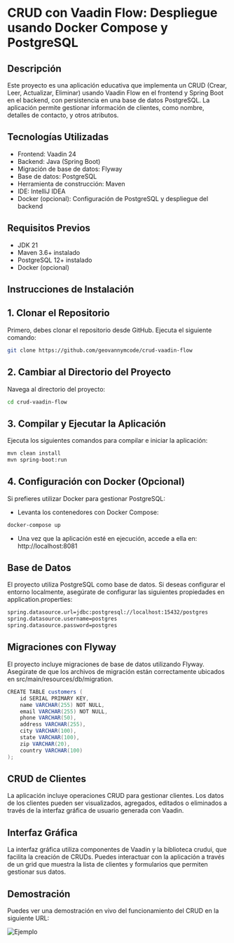# CRUD con Vaadin Flow: Despliegue usando Docker Compose y PostgreSQL

## Descripción
Este proyecto es una aplicación educativa que implementa un CRUD (Crear, Leer, Actualizar, Eliminar) usando Vaadin Flow en el frontend y Spring Boot en el backend, con persistencia en una base de datos PostgreSQL. La aplicación permite gestionar información de clientes, como nombre, detalles de contacto, y otros atributos.

## Tecnologías Utilizadas
- Frontend: Vaadin 24
- Backend: Java (Spring Boot)
- Migración de base de datos: Flyway
- Base de datos: PostgreSQL
- Herramienta de construcción: Maven
- IDE: IntelliJ IDEA
- Docker (opcional): Configuración de PostgreSQL y despliegue del backend

## Requisitos Previos
- JDK 21
- Maven 3.6+ instalado
- PostgreSQL 12+ instalado
- Docker (opcional)

## Instrucciones de Instalación

## 1. Clonar el Repositorio
Primero, debes clonar el repositorio desde GitHub. Ejecuta el siguiente comando:

```bash
git clone https://github.com/geovannymcode/crud-vaadin-flow
```

## 2. Cambiar al Directorio del Proyecto
Navega al directorio del proyecto:
```bash
cd crud-vaadin-flow
```

## 3. Compilar y Ejecutar la Aplicación
Ejecuta los siguientes comandos para compilar e iniciar la aplicación:
```bash 
mvn clean install
mvn spring-boot:run
```

## 4. Configuración con Docker (Opcional)
Si prefieres utilizar Docker para gestionar PostgreSQL:

- Levanta los contenedores con Docker Compose:
```bash
docker-compose up
```
- Una vez que la aplicación esté en ejecución, accede a ella en: http://localhost:8081

## Base de Datos
El proyecto utiliza PostgreSQL como base de datos. Si deseas configurar el entorno localmente, asegúrate de configurar las siguientes propiedades en application.properties:
```bash
spring.datasource.url=jdbc:postgresql://localhost:15432/postgres
spring.datasource.username=postgres
spring.datasource.password=postgres
```

## Migraciones con Flyway
El proyecto incluye migraciones de base de datos utilizando Flyway. Asegúrate de que los archivos de migración están correctamente ubicados en src/main/resources/db/migration.
```java
CREATE TABLE customers (
    id SERIAL PRIMARY KEY,
    name VARCHAR(255) NOT NULL,
    email VARCHAR(255) NOT NULL,
    phone VARCHAR(50),
    address VARCHAR(255),
    city VARCHAR(100),
    state VARCHAR(100),
    zip VARCHAR(20),
    country VARCHAR(100)
);
```

## CRUD de Clientes
La aplicación incluye operaciones CRUD para gestionar clientes. Los datos de los clientes pueden ser visualizados, agregados, editados o eliminados a través de la interfaz gráfica de usuario generada con Vaadin.

## Interfaz Gráfica
La interfaz gráfica utiliza componentes de Vaadin y la biblioteca crudui, que facilita la creación de CRUDs. Puedes interactuar con la aplicación a través de un grid que muestra la lista de clientes y formularios que permiten gestionar sus datos.

## Demostración
Puedes ver una demostración en vivo del funcionamiento del CRUD en la siguiente URL:

![Ejemplo](https://github.com/geovannymcode/test-git-action/blob/main/capture_vaadin_flow.gif)
